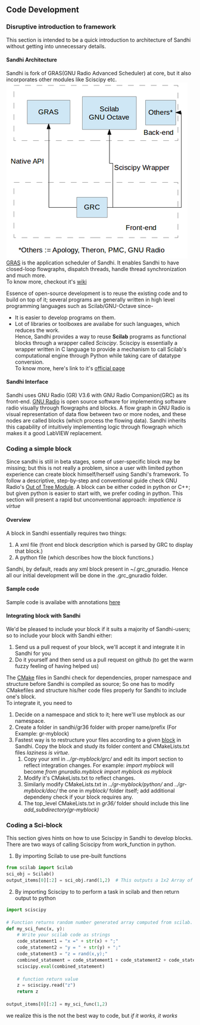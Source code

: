## Code Development

### Disruptive introduction to framework

This section is intended to be a quick introduction to architecture of Sandhi without getting into unnecessary details.

#### Sandhi Architecture
Sandhi is fork of GRAS(GNU Radio Advanced Scheduler) at core, but it also incorporates other modules like Sciscipy etc.
![Sandhi architecture](images/architecture.png)<br>
[GRAS](https://github.com/guruofquality/gras) is the application scheduler of Sandhi. It enables Sandhi to have closed-loop flowgraphs, dispatch threads, handle thread synchronization and much more.<br>
To know more, checkout it's [wiki](https://github.com/guruofquality/gras/wiki)

Essence of open-source development is to reuse the existing code and to build on top of it; several programs are generally written in high level programming languages such as Scilab/GNU-Octave since-
* It is easier to develop programs on them.
* Lot of libraries or toolboxes are availabe for such languages, which reduces the work.<br>
Hence, Sandhi provides a way to reuse **Scilab** programs as functional blocks through a wrapper called _Sciscipy_. Sciscipy is essentially a wrapper written in C language to provide a mechanism to call Scilab's computational engine through Python while taking care of datatype conversion. <br>
To know more, here's link to it's [official page](http://forge.scilab.org/index.php/p/sciscipy/)

#### Sandhi Interface
Sandhi uses GNU Radio (GR) V3.6 with GNU Radio Companion(GRC) as its front-end. [GNU Radio](http://gnuradio.org/redmine/projects/gnuradio/wiki) is open source software for implementing software radio visually through flowgraphs and blocks. A flow graph in GNU Radio is visual representation of data flow between two or more nodes, and these nodes are called blocks (which process the flowing data). Sandhi inherits this capability of intuitively implementing logic through flowgraph which makes it a good LabVIEW replacement.

### Coding a simple block
Since sandhi is still in beta stages, some of user-specific block may be missing; but this is not really a problem, since a user with limited python experience can create block himself/herself using Sandhi's framework. To follow a descriptive, step-by-step and conventional guide check GNU Radio's [Out of Tree Module](http://gnuradio.org/redmine/projects/gnuradio/wiki/OutOfTreeModules). A block can be either coded in python or C++; but given python is easier to start with, we prefer coding in python. This section will present a rapid but unconventional approach: _impatience is virtue_

#### Overview
A block in Sandhi essentially requires two things:

1. A xml file (front end block description which is parsed by GRC to display that block.)
2. A python file (which describes how the block functions.)

Sandhi, by default, reads any xml block present in ~/.grc_gnuradio. Hence all our initial development will be done in the .grc_gnuradio folder.

#### Sample code
Sample code is availabe with annotations [here](code/.grc_gnuradio/)

#### Integrating block with Sandhi
We'd be pleased to include your block if it suits a majority of Sandhi-users; so to include your block with Sandhi either:

1. Send us a pull request of your block, we'll accept it and integrate it in Sandhi for you
2. Do it yourself and then send us a pull request on github (to get the warm fuzzy feeling of having helped us)

The [CMake](http://www.cmake.org/cmake/help/cmake_tutorial.html) files in Sandhi check for dependencies, proper namespace and structure before Sandhi is compiled as source; So one has to modify CMakefiles and structure his/her code files properly for Sandhi to include one's block.<br>
To integrate it, you need to 

1. Decide on a namespace and stick to it; here we'll use myblock as our namespace.
2. Create a folder in sandhi/gr36 folder with proper name/prefix (For Example: gr-myblock)
3. Fastest way is to restructure your files according to a given [block](https://github.com/gnu-sandhi/gnuradio/tree/master/gr-input) in Sandhi. Copy the block and study its folder content and CMakeLists.txt files _laziness is virtue_.  
    1. Copy your xml in _../gr-myblock/grc/_ and edit its import section to reflect integration changes. For example: _import myblock_ will become _from gnuradio.myblock import myblock as myblock_
    2. Modify it's CMakeLists.txt to reflect changes.
    3. Similarly modify CMakeLists.txt in _../gr-myblock/python/_ and  _../gr-myblock/doc/_ the one in _myblock/_ folder itself; add additional dependeny check if your block requires any.
    4. The top_level CMakeLists.txt in _gr36/_ folder should include this line _add_subdirectory(gr-myblock)_

### Coding a Sci-block
This section gives hints on how to use Sciscipy in Sandhi to develop blocks. There are two ways of calling Sciscipy from work_function in python.

1. By importing Scilab to use pre-built functions<br> 
```python
from scilab import Scilab 
sci_obj = Scilab() 
output_items[0][:2] = sci_obj.rand(1,2)  # This outputs a 1x2 Array of Random number generated by Scilab
```
2. By importing Sciscipy to to perform a task in scilab and then return output to python<br>
```python
import sciscipy

# Function returns random number generated array computed from scilab.
def my_sci_func(x, y):
	# Write your scilab code as strings
	code_statement1 = "x =" + str(x) + ";"
	code_statement2 = "y = " + str(y) + ";"
	code_statement3 = "z = rand(x,y);"
	combined_statement = code_statement1 + code_statement2 + code_statement3
	sciscipy.eval(combined_statement)
	
	# function return value
	z = sciscipy.read("z")
	return z

output_items[0][:2] = my_sci_func(1,2)
```
we realize this is the not the best way to code, but _if it works, it works_